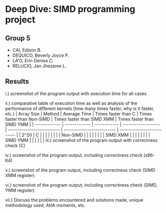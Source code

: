 # Deep Dive: SIMD programming project
## Group 5
- CAI, Edison B.
- DEQUICO, Beverly Joyce P.
- LA'O, Erin Denise C.
- RELUCIO, Jan Jhezaree L.

## Results
i.) screenshot of the program output with execution time for all cases

ii.) comparative table of execution time as well as analysis of the performance of different kernels (how many times faster, why is it faster, etc.)
| Array Size    | Method        | Average Time | Times faster than C | Times faster than Non-SIMD | Times faster than SIMD XMM | Times faster than SIMD YMM |
| ------------- | ------------- | ------------ | ------------------- | -------------------------- | -------------------------- | -------------------------- |
| 2^20          | C             |              |                     |                            |                            |                            |
|               | Non-SIMD      |              |                     |                            |                            |                            |
|               | SIMD XMM      |              |                     |                            |                            |                            |
|               | SIMD YMM      |              |                     |                            |                            |                            |
iii.) screenshot of the program output with correctness check (C)

iv.) screenshot of the program output, including correctness check (x86-64)

v.) screenshot of the program output, including correctness check (SIMD XMM register)

vi.) screenshot of the program output, including correctness check (SIMD, YMM register)

vii.) Discuss the problems encountered and solutions made, unique methodology used, AHA moments, etc.
